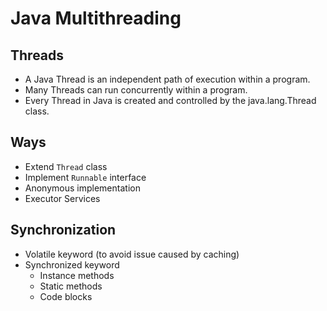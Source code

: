 # Java Multithreading

## Threads

* A Java Thread is an independent path of execution within a program.
* Many Threads can run concurrently within a program.
* Every Thread in Java is created and controlled by the java.lang.Thread class.

## Ways

* Extend `Thread` class
* Implement `Runnable` interface
* Anonymous implementation
* Executor Services

## Synchronization

* Volatile keyword (to avoid issue caused by caching)
* Synchronized keyword
  * Instance methods
  * Static methods
  * Code blocks
